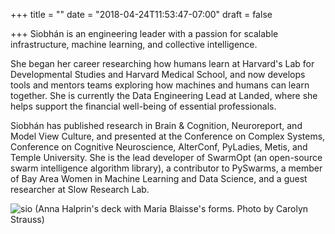 +++
title = ""
date = "2018-04-24T11:53:47-07:00"
draft = false

+++
Siobhán is an engineering leader with a passion for scalable
infrastructure, machine learning, and collective intelligence.

She began her career researching how humans learn at Harvard's Lab for
Developmental Studies and Harvard Medical School, and now develops tools
and mentors teams exploring how machines and humans can learn together. 
She is currently the Data Engineering Lead at Landed, where she helps support the 
financial well-being of essential professionals.

Siobhán has published research in Brain & Cognition, Neuroreport, and
Model View Culture, and presented at the Conference on Complex Systems,
Conference on Cognitive Neuroscience, AlterConf, PyLadies, Metis, and
Temple University. She is the lead developer of SwarmOpt (an open-source swarm 
intelligence algorithm library), a contributor to PySwarms, a member of Bay Area 
Women in Machine Learning and Data Science, and a guest researcher at Slow Research Lab.

![sio](skc_blaisse.jpg)
(Anna Halprin's deck with Maria Blaisse's forms. Photo by Carolyn Strauss)
